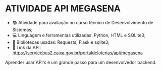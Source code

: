 <h1>ATIVIDADE API MEGASENA</h1>

- 📚 Atividade para avaliação no curso técnico de Desenvolvimento de Sistemas;
- 💻 Linguagem e ferramentas utilizadas: Python, HTML e SQLite3;
- 📂 Bibliotecas usadas: Requests, Flask e sqlite3;
- 📍 Link da API: https://servicebus2.caixa.gov.br/portaldeloterias/api/megasena

<p>Aprender usar API's é um grande passo para um desenvolvedor backend.</p>
